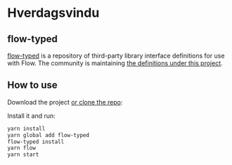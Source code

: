# Hverdagsvindu

## flow-typed

[flow-typed](https://github.com/flowtype/flow-typed) is a repository of third-party library interface definitions for use with Flow.
The community is maintaining [the definitions under this project](https://github.com/flow-typed/flow-typed/tree/master/definitions/npm/%40material-ui).

## How to use

Download the project [or clone the repo](https://gitlab.stud.idi.ntnu.no/larssorl/hverdagshelt.git):

Install it and run:

```bash
yarn install
yarn global add flow-typed
flow-typed install
yarn flow
yarn start
```

